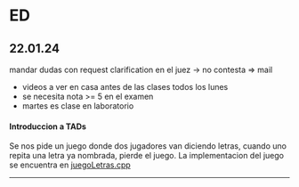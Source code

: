 # ED 

## 22.01.24

mandar dudas con request clarification en el juez -> no contesta => mail

- videos a ver en casa antes de las clases todos los lunes
- se necesita nota >= 5 en el examen
- martes es clase en laboratorio 

#### Introduccion a TADs

Se nos pide un juego donde dos jugadores van diciendo letras, cuando uno repita una letra ya nombrada, pierde el juego. La implementacion del juego se encuentra en [juegoLetras.cpp](/ED/juegoLetras.cpp)

---


